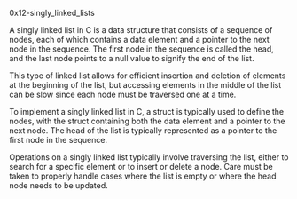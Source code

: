 0x12-singly_linked_lists

A singly linked list in C is a data structure that consists of a sequence of nodes, each of which contains a data element and a pointer to the next node in the sequence. The first node in the sequence is called the head, and the last node points to a null value to signify the end of the list.

This type of linked list allows for efficient insertion and deletion of elements at the beginning of the list, but accessing elements in the middle of the list can be slow since each node must be traversed one at a time.

To implement a singly linked list in C, a struct is typically used to define the nodes, with the struct containing both the data element and a pointer to the next node. The head of the list is typically represented as a pointer to the first node in the sequence.

Operations on a singly linked list typically involve traversing the list, either to search for a specific element or to insert or delete a node. Care must be taken to properly handle cases where the list is empty or where the head node needs to be updated.
